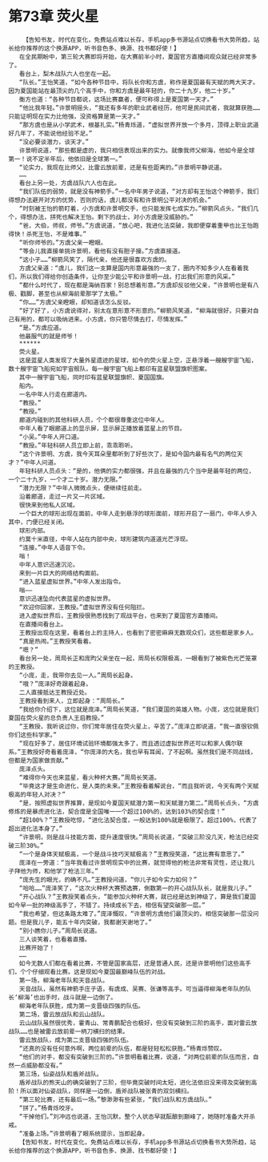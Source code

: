 # 第73章 荧火星
        【告知书友，时代在变化，免费站点难以长存，手机app多书源站点切换看书大势所趋，站长给你推荐的这个换源APP，听书音色多、换源、找书都好使！】
       在全民期盼中，第三轮大赛即将开始，在大赛前半小时，夏国官方直播间观众就已经非常多了。
       看台上，梨木战队六人也坐在一起。
       “队长。”王怡笑道，“如今各种节目中，将队长你和方虞，称作是夏国最有天赋的两大天才。因为夏国能站在最顶尖的几个高手中，你和方虞是最年轻的，你二十九岁，他二十岁。”
       衡方也道：“各种节目都说，这场比赛赢者，便可称得上是夏国第一天才。”
       “他比我年轻。”许景明摇头，“我还有多年的职业武者经历，他可是民间武者，我就算获胜……只能证明现在实力比他强，没资格算是第一天才。”
       “那方虞也是从小学武术，根基扎实。”杨青烁道，“虚拟世界开放一个多月，顶得上职业武道好几年了，不能说他经验不足。”
       “没必要谈潜力，谈天才。”
       许景明说道，“那些都是虚的，我只相信表现出来的实力。就像我师父柳海，他如今是全球第一！说不定半年后，他依旧是全球第一。”
       “论实力，我现在比师父，比雷云放前辈，还是有些距离的。”许景明平静说道。
       ……
       看台上另一处，方虞战队六人也在此。
       “我们队伍的弱势，就是没有神箭手。”一名中年男子说道，“对方却有王怡这个神箭手，我们得想办法避开对方的优势，否则的话，虞儿都没有和许景明公平对决的机会。”
       “时刻被王怡的箭盯着，小方虞和许景明交手，也只能发挥七成实力。”柳箭风点头，“我们几个，得想办法，拼死也解决王怡。剩下的战士，对小方虞是没威胁的。”
       “爸，大伯，师叔，师爷。”方虞说道，“放心吧，我进化法突破，我即便穿着重甲也比王怡跑得快！杀死王怡，不是难事。”
       “听你师爷的。”方虞父亲一瞪眼。
       “等会儿我直接单挑许景明，看他有没有胆子接。”方虞直接道。
       “这小子……”柳箭风笑了，隔代亲，他还是很喜欢方虞的。
       方虞父亲道：“虞儿，我们这一支算是国内形意最强的一支了，圈内不知多少人在看着我们，所以我们得给你创造条件，让你至少能公平和许景明一战，打出我们形意的风采。”
       “都什么时代了，现在都是海纳百家！别总想着形意。”方虞却反驳他父亲，“许景明也是有八极、戳脚，甚至也从柳海前辈那学了太极。”
       “你……”方虞父亲瞪眼，却知道该怎么反驳。
       “好了好了，小方虞说得对，别太在意形意不形意的。”柳箭风笑道，“柳海就很好，只要对自己有用的，都可以吸纳进来。小方虞，你只管尽情去打，尽情发挥。”
       “是。”方虞应道。
       他最服气的就是师爷！
       ******
       荧火星。
       这是蓝星人类发现了大量外星遗迹的星球，如今的荧火星上空，正悬浮着一艘艘宇宙飞船，数十艘宇宙飞船宛如宇宙舰队，每一艘宇宙飞船上都印有蓝星联盟旗帜图案。
       其中一艘宇宙飞船，同时印有蓝星联盟旗帜、夏国国旗。
       船内。
       一名中年人行走在廊道内。
       “教授。”
       “教授。”
       廊道内碰到的其他科研人员，个个都很尊重这位中年人。
       中年人看了眼廊道上的显示屏，显示屏正播放着蓝星上的节目。
       “小吴。”中年人开口道。
       “教授。”年轻科研人员立即上前，乖乖聆听。
       “这个许景明、方虞，我今天耳朵里都听到了好些次了，是如今国内最有名气的两位天才？”中年人问道。
       年轻科研人员点头：“是的，他俩的实力都很强，并且在最强的几个当中是最年轻的两位，一个二十九岁，一个才二十岁。潜力无限。”
       “潜力无限？”中年人微微点头，便继续往前走。
       沿着廊道，走过一片又一片区域。
       很快来到他私人区域。
       一个巨大的球形出现在面前，中年人走到悬浮的球形面前，球形开启了一扇门，中年人步入其中，门便已经关闭。
       球形内部。
       约莫十米直径，中年人站在内部中央，球形建筑内道道光芒浮现。
       “连接。”中年人语音下令。
       嗡！
       中年人意识迅速沉沦。
       来到一片巨大的网络结构面前。
       “进入蓝星虚拟世界。”中年人发出指令。
       嗡——
       意识迅速坠向代表蓝星的虚拟世界。
       “欢迎你回家，王教授。”虚拟世界没有任何阻拦。
       进入虚拟世界后，王教授很熟悉找到了观战平台，也来到了夏国官方直播间。
       在直播间看台上。
       王教授出现在这里，看着台上的主持人，也看到了密密麻麻无数观众们，这些都是家乡人。
       “真是热闹。”王教授笑看着。
       “嗯？”
       看台另一处，周局长正和庞昀父亲坐在一起，周局长权限极高，一眼看到了被紫色光芒笼罩的王教授。
       “小庞，走，我带你去见一人。”周局长起身。
       “哦？”庞泽好奇跟着起身。
       二人直接抵达王教授近处。
       王教授看到来人，立即起身：“周局长。”
       “我给你介绍下，这位就是庞泽。”周局长笑道，“我们夏国的英雄人物。小庞，这位就是我们夏国在荧火星的总负责人王启教授。”
       “王教授，我听说过你，你们常年居住在荧火星上，辛苦了。”庞泽立即说道，“我一直很钦佩你们这些科学家。”
       “现在好多了，居住环境试验环境都强太多了，而且透过虚拟世界还可以和家人偶尔联系。”王教授好奇看着庞泽，“你庞泽的大名，我也早有耳闻，了不起啊。虽然我们是不同战线，但都是为国家做贡献。”
       庞泽点头。
       “难得你今天也来蓝星，看火种杯大赛。”周局长笑道。
       “毕竟这才是生命进化，是人类的未来。”王教授看着解说台，“而且我听说，今天有两个天赋极高的年轻人对决？”
       “是，按照虚拟世界推算，是现如今夏国天赋潜力第一和天赋潜力第二。”周局长点头，“方虞修炼的是暴虎进化法，契合度是全国唯一一个超过100%的，达到103%的契合度！”
       “超100%？”王教授吃惊，“进化法契合度，一般达到100%就是极限了。超过100%，代表了超出进化法本身了。”
       “许景明，则是战斗技能方面，提升速度很快。”周局长说道，“突破三阶没几天，枪法已经突破三阶30%。”
       “一个是身体天赋极高，一个是战斗技巧天赋极高？”王教授笑道，“这比赛有意思了。”
       庞泽在一旁道：“当年我看过许景明现实中的比赛，就觉得他的枪法非常有灵性，还让我儿子拜他为师，和他学了枪法三年。”
       “庞先生的眼光，的确不凡。”王教授问道，“你儿子如今实力如何？”
       “哈哈……”庞泽笑了，“这次火种杯大赛预选赛，倒数第一的开心战队队长，就是我儿子。”
       “开心战队？”王教授笑着点头，“能参加火种杯大赛，就已经是达到神级了，算是我们夏国如今早一批的神级高手了，不错了。持续成长下去，相信有望突破那一层。”
       “我也希望，但这条路太难了。”庞泽慨叹，“许景明方虞他们最顶尖的，相信突破那一层没问题。但是我儿子，能五十年内突破，我都谢天谢地了。”
       “别小瞧你儿子。”周局长说道。
       三人谈笑着，也看着直播。
       比赛开始了！
       ……
       如今无数人们都在看着比赛，不管是国家高层，还是普通人民，还是许景明他们这些高手们，个个仔细观看比赛。这是现如今夏国最巅峰队伍的对战。
       第一场，柳海老年队和天音战队。
       天音战队，虽然有神箭手庄子语，有虞成、吴赛、张谦等高手。可当逼得柳海老年队的队长‘柳海’也出手时，战斗就是一边倒了。
       柳海老年队获胜，成为第一支晋级四强的队伍。
       第二场，雷云放战队和云山战队。
       云山战队虽然很优秀，霍青山、常青鹏配合也极好，但没有突破到三阶的高手，面对雷云放战队……也是被雷云放前辈一柄刀横扫的结果。
       雷云放战队，成为第二支晋级四强的队伍。
       “还真的没有任何意外啊，两位前辈的队伍，都是轻轻松松获胜。”杨青烁赞叹。
       “他们的对手，都没有突破到三阶的。”许景明看着比赛，说道，“对两位前辈的队伍而言，自然一点威胁都没有。”
       第三场，仙姿战队和盾斧战队。
       盾斧战队的熊天山的确突破到了三阶，但毕竟突破时间太短，进化法依旧没来得及突破到高阶！所以面对仙姿战队，同样是一边倒，盾斧战队被张青的双剑横扫。
       “第三轮比赛，还有最后一场。”黎渺渺有些紧张，“我们战队和方虞战队。”
       “拼了。”杨青烁咬牙。
       “干掉他们。”刘冲远也说道，王怡沉默，整个人状态早就酝酿到巅峰了，她随时准备大开杀戒。
       “准备上场。”许景明看了眼系统提示，当即起身。
       【告知书友，时代在变化，免费站点难以长存，手机app多书源站点切换看书大势所趋，站长给你推荐的这个换源APP，听书音色多、换源、找书都好使！】